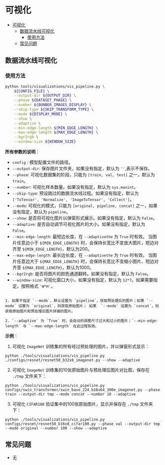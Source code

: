 # 可视化

<!-- TOC -->

- [可视化](#可视化)
  - [数据流水线可视化](#数据流水线可视化)
    - [使用方法](#使用方法)
  - [常见问题](#常见问题)

<!-- TOC -->

## 数据流水线可视化

### 使用方法

```bash
python tools/visualizations/vis_pipeline.py \
    ${CONFIG_FILE} \
    --output-dir ${OUTPUT_DIR} \
    --phase ${DATASET_PHASE} \
    --number ${BUNBER_IMAGES_DISPLAY} \
    --skip-type ${SKIP_TRANSFORM_TYPE} \
    --mode ${DISPLAY_MODE} \
    --show \
    --adaptive \
    --min-edge-length ${MIN_EDGE_LENGTH} \
    --max-edge-length ${MAX_EDGE_LENGTH} \
    --bgr2rgb \
    --window-size ${WINDOW_SIZE}
```

**所有参数的说明**：

- `config` : 模型配置文件的路径。
- `--output-dir`: 保存图片文件夹，如果没有指定，默认为 `''`,表示不保存。
- `--phase`: 可视化数据集的阶段，只能为 `[train, val, test]` 之一，默认为 `train`。
- `--number`: 可视化样本数量。如果没有指定，默认为 `sys.maxint`。
- `--skip-type`: 预设跳过的数据流水线过程。如果没有指定，默认为 `['ToTensor', 'Normalize', 'ImageToTensor', 'Collect']`。
- `--mode`: 可视化的模式，只能为 `[original, pipeline, concat]` 之一，如果没有指定，默认为 `pipeline`。
- `--show`: 是否将可视化图片以弹窗形式展示。如果没有指定，默认为 `False`。
- `--adaptive`: 是否自动调节可视化图片的大小。如果没有指定，默认为 `False`。
- `--min-edge-length`: 最短边长度，在 `--adaptivethe` 为 `True` 时有效。 当图片任意边小于 `${MIN_EDGE_LENGTH}` 时，会保持长宽比不变放大图片，短边对齐至 `${MIN_EDGE_LENGTH}`，默认为200。
- `--max-edge-length`: 最长边长度，在 `--adaptivethe` 为 `True` 时有效。 当图片任意边大于 `${MAX_EDGE_LENGTH}` 时，会保持长宽比不变缩小图片，短边对齐至 `${MAX_EDGE_LENGTH}`，默认为1000。
- `--bgr2rgb`: 是否将图片的颜色通道翻转。如果没有指定，默认为 `False`。
- `--window-size`: 可视化窗口大小，如果没有指定，默认为 `12*7`。如果需要指定，按照格式 `'W*H'`。

```{note} 注意

1. 如果不指定 `--mode`，默认设置为 `pipeline`，获取预处理后的图片；如果 `--mode` 设置为 `original`，则获取原始图片； 如果  `--mode` 设置为 `concat`，则获取原始图片和预处理后图片拼接的图片。

2. `--adaptive` 为 `True` 时，会自动的调整尺寸过大和过小的图片；`--min-edge-length` 与 `--max-edge-length` 在此过程有效。

```

**示例**：

1. 可视化 `ImageNet` 训练集的所有经过预处理的图片，并以弹窗形式显示：

`python ./tools/visualizations/vis_pipeline.py ./configs/resnet/resnet50_b32x8_imagenet.py --show --adaptive`

2. 可视化 `ImageNet` 训练集的10张原始图片与预处理后图片对比图，保存在 `./tmp` 文件夹下：

`python ./tools/visualizations/vis_pipeline.py configs/swin_transformer/swin_base_224_b16x64_300e_imagenet.py --phase train --output-dir tmp --mode concat --number 10 --adaptive`

3. 可视化 `CIFAR100` 验证集中的100张原始图片，显示并保存在 `./tmp` 文件夹下：

`python ./tools/visualizations/vis_pipeline.py configs/resnet/resnet50_b16x8_cifar100.py --phase val --output-dir tmp --mode original --number 100 --show --adaptive`

## 常见问题

- 无
